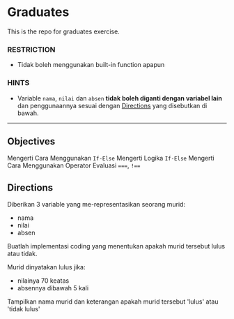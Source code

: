 # Graduates

This is the repo for graduates exercise.

### RESTRICTION

- Tidak boleh menggunakan built-in function apapun

### HINTS

- Variable `nama`, `nilai` dan `absen` __tidak boleh diganti dengan variabel lain__ dan penggunaannya sesuai dengan [Directions](#directions) yang disebutkan di bawah.

---

## Objectives
Mengerti Cara Menggunakan `If-Else`
Mengerti Logika `If-Else`
Mengerti Cara Menggunakan Operator Evaluasi `===`, `!==`

## Directions
Diberikan 3 variable yang me-representasikan seorang murid:

- nama
- nilai
- absen

Buatlah implementasi coding yang menentukan apakah murid tersebut lulus atau tidak.

Murid dinyatakan lulus jika:

- nilainya 70 keatas
- absennya dibawah 5 kali

Tampilkan nama murid dan keterangan apakah murid tersebut 'lulus' atau 'tidak lulus'
